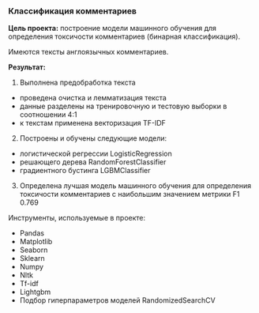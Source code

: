 
### Классификация комментариев

**Цель проекта:** построение модели машинного обучения для определения токсичости комментариев (бинарная классификация).

Имеются тексты англоязычных комментариев. 

**Результат:** 
1. Выполнена предобработка текста
- проведена очистка и лемматизация текста
- данные разделены на тренировочную и тестовую выборки в соотношении 4:1
- к текстам применена векторизация TF-IDF
2. Построены и обучены следующие модели:
- логистической регрессии LogisticRegression
- решающего дерева RandomForestClassifier
- градиентного бустинга LGBMClassifier
3. Определена лучшая модель машинного обучения для определения токсичости комментариев с наибольшим значением метрики F1 0.769 

Инструменты, используемые в проекте:

- Pandas
- Matplotlib
- Seaborn
- Sklearn
- Numpy
- Nltk
- Tf-idf
- Lightgbm
- Подбор гиперпараметров моделей RandomizedSearchCV
